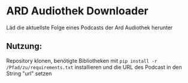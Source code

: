 # ARD Audiothek Downloader

Läd die aktuellste Folge eines Podcasts der Ard Audiothek herunter

## Nutzung:
Repository klonen, benötigte Bibliotheken mit `pip install -r /Pfad/zu/requirements.txt` installieren und die URL des Podcast in den String "url" setzen
